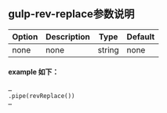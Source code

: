 ## gulp-rev-replace参数说明
| Option                         | Description     | Type | Default |
|--------------------------------|-----------------|------|---------|
| none | none | string |none |

#### example 如下：
```
…
.pipe(revReplace())
…